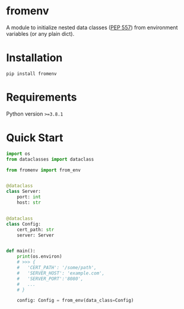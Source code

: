 # fromenv

A module to initialize nested data classes ([PEP 557](https://peps.python.org/pep-0557/))
from environment variables (or any plain dict).

# Installation

```shell
pip install fromenv
```

# Requirements

Python version `>=3.8.1`

# Quick Start

```python
import os
from dataclasses import dataclass

from fromenv import from_env


@dataclass
class Server:
    port: int
    host: str


@dataclass
class Config:
    cert_path: str
    server: Server


def main():
    print(os.environ)
    # >>> {
    #   'CERT_PATH': '/some/path', 
    #   'SERVER_HOST': 'example.com', 
    #   'SERVER_PORT':'8080',
    #   ...
    # }

    config: Config = from_env(data_class=Config)
```
